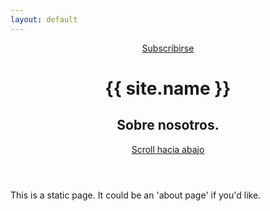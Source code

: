 ```yaml
---
layout: default
---
```


<header class="main-header {% if page.cover %}" style="background-image: url({{ page.cover }}) {%else%}no-cover{% endif %}">
    <nav class="main-nav overlay clearfix">
        <a class="subscribe-button icon-feed" href="{{ site.baseurl }}feed.xml">Subscribirse</a>
    </nav>
    <div class="vertical">
        <div class="main-header-content inner">
            <h1 class="page-title">{{ site.name }}</h1>
            <h2 class="page-description">
                Sobre nosotros.
            </h2>
        </div>
    </div>
    <a class="scroll-down icon-arrow-left" href="#content" data-offset="-45"><span class="hidden">Scroll hacia abajo</span></a>
</header>

This is a static page. It could be an 'about page' if you'd like.
